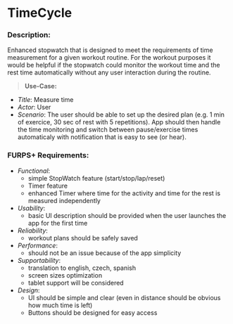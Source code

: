 # TimeCycle

### Description:
Enhanced stopwatch that is designed to meet the requirements of time measurement for a given workout routine.
For the workout purposes it would be helpful if the stopwatch could monitor the workout time and the rest time
automatically without any user interaction during the routine.

>**Use-Case:**
- *Title*: Measure time
- *Actor*: User
- *Scenario*: The user should be able to set up the desired plan (e.g. 1 min of exercice, 30 sec of rest with 5 repetitions). App should then handle the time monitoring and switch between pause/exercise times automaticaly with notification that is  easy to see (or hear).



### FURPS+ Requirements:
* *Functional*:
  - simple StopWatch feature (start/stop/lap/reset)
  - Timer feature
  - enhanced Timer where time for the activity and time for the rest is measured independently
* *Usability*:
  - basic UI description should be provided when the user launches the app for the first time
* *Reliability*:
  - workout plans should be safely saved
* *Performance*:
  - should not be an issue because of the app simplicity
* *Supportability*:
  - translation to english, czech, spanish
  - screen sizes optimization
  - tablet support will be considered
* *Design*:
  - UI should be simple and clear (even in distance should be obvious how much time is left)
  - Buttons should be designed for easy access
